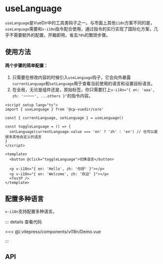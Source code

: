 # useLanguage

`useLanguage`是VueDir中的工具类钩子之一。与市面上其他`i18n`方案不同的是，`useLanguage`需要和`v-i18n`指令配合使用，通过指令的实行实现了国际化方案，几乎不需要额外的配置，开箱即用，省去`78%`的繁琐步骤。

## 使用方法

#### 两个步骤的简单配置：

1. 只需要在修改内容的时候引入`useLanguage`钩子，它会向外暴露`currentLanguage`和`setLanguage`用于查看当前使用的语言和设置目标语言。
2. 在全局，无论是组件还是，原始标签，你只需要打上`v-i18n="{ en: 'aaa', zh: '一一一', ...others }"`的指令内容。

```vue
<script setup lang="ts">
import { useLanguage } from '@cp-vuedir/core'

const { currentLanguage, setLanguage } = useLanguage()

const toggleLanguage = () => {
  setLanguage(currentLanguage.value === 'en' ? 'zh' : 'en') // 也可以是很多其他自定义的语言
}
</script>

<template>
  <button @click="toggleLanguage">切换语言</button>

  <p v-i18n="{ en: 'Hello', zh: '你好' }"></p>
  <p v-i18n="{ en: 'Welcome', zh: '欢迎' }"></p>
  <TestP />
</template>
```

## 配置多种语言

`v-i18n`支持配置多种语言。

<Demo />

::: details 查看代码

<<< @/.vitepress/components/vI18n/Demo.vue

:::

## API

<ApiTable :data="apis" />

<script setup>
    import Demo from '../.vitepress/components/vI18n/Demo.vue'
    import ApiTable from '../.vitepress/components/ApiTable.vue'

    const apis = [
      {
        name: 'currentLanguage',
        type: 'Ref<string>',
        default: 'en',
        description: '当前语言',
        required: false
      },
      {
        name: 'setLanguage',
        type: 'Function: (lang: string) => void',
        default: '',
        description: '设置目标语言',
        required: false
      }
    ]
</script>
